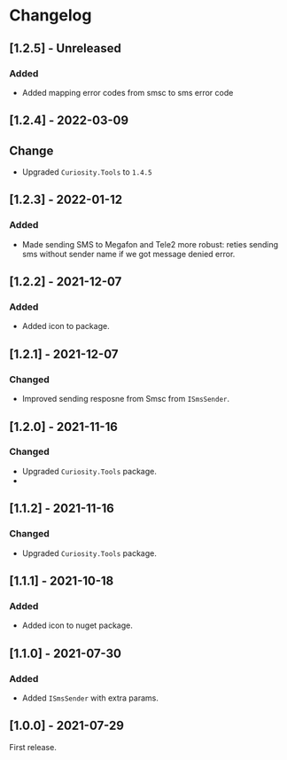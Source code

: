 # Changelog

## [1.2.5] - Unreleased

### Added

- Added mapping error codes from smsc to sms error code

## [1.2.4] - 2022-03-09

## Change

- Upgraded `Curiosity.Tools` to `1.4.5`

## [1.2.3] - 2022-01-12

### Added

- Made sending SMS to Megafon and Tele2 more robust: reties sending sms without sender name if we got message denied error.

## [1.2.2] - 2021-12-07

### Added

- Added icon to package.

## [1.2.1] - 2021-12-07

### Changed

- Improved sending resposne from Smsc from `ISmsSender`.

## [1.2.0] - 2021-11-16

### Changed

- Upgraded `Curiosity.Tools` package.
- 
## [1.1.2] - 2021-11-16

### Changed

- Upgraded `Curiosity.Tools` package.

## [1.1.1] - 2021-10-18

### Added

- Added icon to nuget package.

## [1.1.0] - 2021-07-30
       
### Added

- Added `ISmsSender` with extra params.

## [1.0.0] - 2021-07-29

First release.
